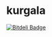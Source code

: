 # kurgala


[![Bitdeli Badge](https://d2weczhvl823v0.cloudfront.net/danilovaz/kurgala/trend.png)](https://bitdeli.com/free "Bitdeli Badge")

